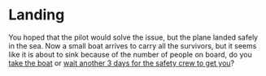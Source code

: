 # Landing
 You hoped that the pilot would solve the issue, but the plane landed safely in the sea. Now a small boat arrives to carry all the survivors, but it seems like it is about to sink because of the number of people on board, do you [take the boat](boat.md) or [wait another 3 days for the safety crew to get you](wait.md)?